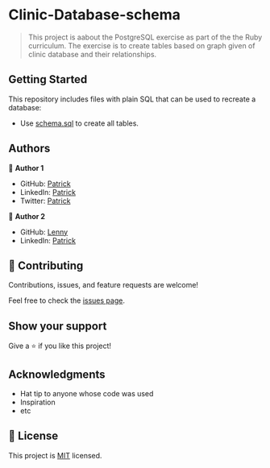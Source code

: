 # Clinic-Database-schema

> This project is aabout the PostgreSQL exercise as part of the the Ruby curriculum. The exercise is to create tables based on graph given of clinic database and their relationships.

## Getting Started

This repository includes files with plain SQL that can be used to recreate a database:

- Use [schema.sql](./schema.sql) to create all tables.

## Authors

👤 **Author 1**

- GitHub: [Patrick](https://github.com/Pazzo97)
- LinkedIn: [Patrick](https://www.linkedin.com/in/patrick-mukunzi/)
- Twitter: [Patrick](https://twitter.com/mukunzipat)

👤 **Author 2**

- GitHub: [Lenny](https://github.com/leonard33)
- LinkedIn: [Patrick](https://www.linkedin.com/in/leonardkombo/)

## 🤝 Contributing

Contributions, issues, and feature requests are welcome!

Feel free to check the [issues page](../../issues/).

## Show your support

Give a ⭐️ if you like this project!

## Acknowledgments

- Hat tip to anyone whose code was used
- Inspiration
- etc

## 📝 License

This project is [MIT](./MIT.md) licensed.
